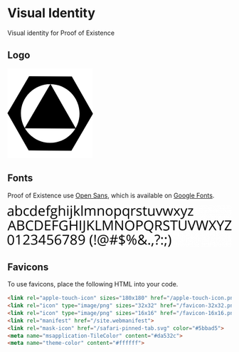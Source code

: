 # Visual Identity

Visual identity for Proof of Existence

## Logo

![](logos/logo.png)

## Fonts

Proof of Existence use [Open Sans](https://en.wikipedia.org/wiki/Open_Sans), which is available on [Google Fonts](https://fonts.google.com/specimen/Open+Sans).

![](fonts/open-sans.png)

## Favicons

To use favicons, place the following HTML into your code.

```html
<link rel="apple-touch-icon" sizes="180x180" href="/apple-touch-icon.png">
<link rel="icon" type="image/png" sizes="32x32" href="/favicon-32x32.png">
<link rel="icon" type="image/png" sizes="16x16" href="/favicon-16x16.png">
<link rel="manifest" href="/site.webmanifest">
<link rel="mask-icon" href="/safari-pinned-tab.svg" color="#5bbad5">
<meta name="msapplication-TileColor" content="#da532c">
<meta name="theme-color" content="#ffffff">
```
